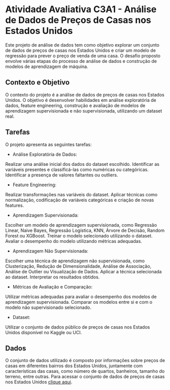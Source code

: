 # Atividade Avaliativa C3A1 - Análise de Dados de Preços de Casas nos Estados Unidos

Este projeto de análise de dados tem como objetivo explorar um conjunto de dados de preços de casas nos Estados Unidos
e criar um modelo de regressão para prever o preço de venda de uma casa.
O desafio proposto envolve várias etapas do processo de análise de dados e construção de modelos de aprendizagem de máquina.

## Contexto e Objetivo
O contexto do projeto é a análise de dados de preços de casas nos Estados Unidos. 
O objetivo é desenvolver habilidades em análise exploratória de dados, feature engineering, construção e avaliação
de modelos de aprendizagem supervisionada e não supervisionada, utilizando um dataset real.

## Tarefas
O projeto apresenta as seguintes tarefas:
- Análise Exploratória de Dados:

Realizar uma análise inicial dos dados do dataset escolhido.
Identificar as variáveis presentes e classificá-las como numéricas ou categóricas.
Identificar a presença de valores faltantes ou outliers.

- Feature Engineering:

Realizar transformações nas variáveis do dataset.
Aplicar técnicas como normalização, codificação de variáveis categóricas e criação de novas features.

- Aprendizagem Supervisionada:

Escolher um modelo de aprendizagem supervisionada, como Regressão Linear, Naive Bayes, Regressão Logística, KNN, Árvore de Decisão, Random Forest ou XGBoost.
Treinar o modelo selecionado utilizando o dataset.
Avaliar o desempenho do modelo utilizando métricas adequadas.

- Aprendizagem Não Supervisionada:

Escolher uma técnica de aprendizagem não supervisionada, como Clusterização, Redução de Dimensionalidade, Análise de Associação, Análise de Outlier ou Visualização de Dados.
Aplicar a técnica selecionada ao dataset.
Interpretar os resultados obtidos.

- Métricas de Avaliação e Comparação:

Utilizar métricas adequadas para avaliar o desempenho dos modelos de aprendizagem supervisionada.
Comparar os modelos entre si e com o modelo não supervisionado selecionado.

- Dataset:

Utilizar o conjunto de dados público de preços de casas nos Estados Unidos disponível no Kaggle ou UCI.


## Dados
O conjunto de dados utilizado é composto por informações sobre preços de casas em diferentes bairros dos Estados Unidos,
juntamente com características das casas, como número de quartos, banheiros, tamanho do terreno, entre outras.
Para acessar o conjunto de dados de preços de casas nos Estados Unidos [clique aqui](https://www.kaggle.com/c/house-prices-advanced-regression-techniques/data).